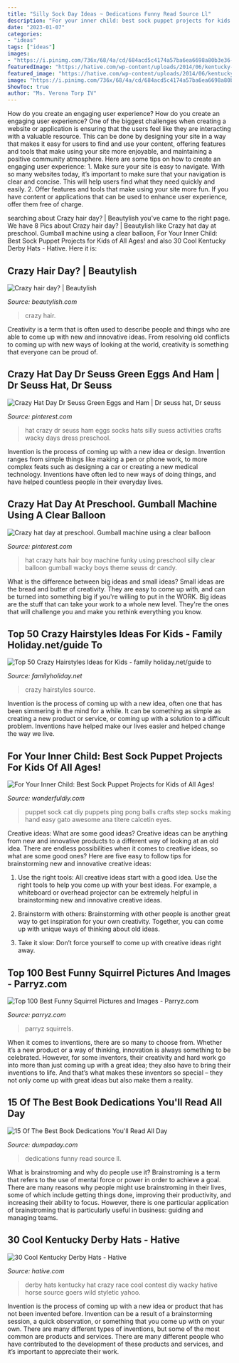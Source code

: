 ```yaml
---
title: "Silly Sock Day Ideas ~ Dedications Funny Read Source Ll"
description: "For your inner child: best sock puppet projects for kids of all ages!"
date: "2023-01-07"
categories:
- "ideas"
tags: ["ideas"]
images:
- "https://i.pinimg.com/736x/68/4a/cd/684acd5c4174a57ba6ea6698a80b3e36--crazy-hat-day-crazy-hats.jpg"
featuredImage: "https://hative.com/wp-content/uploads/2014/06/kentucky-derby-hats/22-kentucky-derby-hats.jpg"
featured_image: "https://hative.com/wp-content/uploads/2014/06/kentucky-derby-hats/22-kentucky-derby-hats.jpg"
image: "https://i.pinimg.com/736x/68/4a/cd/684acd5c4174a57ba6ea6698a80b3e36--crazy-hat-day-crazy-hats.jpg"
ShowToc: true
author: "Ms. Verona Torp IV"
---
```



How do you create an engaging user experience?
How do you create an engaging user experience? One of the biggest challenges when creating a website or application is ensuring that the users feel like they are interacting with a valuable resource. This can be done by designing your site in a way that makes it easy for users to find and use your content, offering features and tools that make using your site more enjoyable, and maintaining a positive community atmosphere. Here are some tips on how to create an engaging user experience: 1. Make sure your site is easy to navigate. With so many websites today, it’s important to make sure that your navigation is clear and concise. This will help users find what they need quickly and easily. 2. Offer features and tools that make using your site more fun. If you have content or applications that can be used to enhance user experience, offer them free of charge.

	

		
searching about Crazy hair day? | Beautylish you've came to the right page. We have 8 Pics about Crazy hair day? | Beautylish like Crazy hat day at preschool. Gumball machine using a clear balloon, For Your Inner Child: Best Sock Puppet Projects for Kids of All Ages! and also 30 Cool Kentucky Derby Hats - Hative. Here it is:
		
    
## Crazy Hair Day? | Beautylish

<img loading=lazy src="https://dy6g3i6a1660s.cloudfront.net/dOgCZRpPbDhQ29cUffEnUgKABHA/cl.jpg" onerror="this.onerror=null;this.src='https://tse4.mm.bing.net/th?id=OIP.Cjfhp6L87-G5PLObFNeWEQCoEs&amp;pid=15.1';" alt="Crazy hair day? | Beautylish">

_Source: beautylish.com_

>crazy hair. 

	

Creativity is a term that is often used to describe people and things who are able to come up with new and innovative ideas. From resolving old conflicts to coming up with new ways of looking at the world, creativity is something that everyone can be proud of.

    
## Crazy Hat Day Dr Seuss Green Eggs And Ham | Dr Seuss Hat, Dr Seuss

<img loading=lazy src="https://i.pinimg.com/736x/1c/70/8b/1c708b8678285e496643b5178f44c3f1.jpg" onerror="this.onerror=null;this.src='https://tse4.mm.bing.net/th?id=OIP.8FB1Y37_0d6PBU1LmS7vIwHaJ3&amp;pid=15.1';" alt="Crazy Hat Day Dr Seuss Green Eggs and Ham | Dr seuss hat, Dr seuss">

_Source: pinterest.com_

>hat crazy dr seuss ham eggs socks hats silly suess activities crafts wacky days dress preschool. 

	

Invention is the process of coming up with a new idea or design. Invention ranges from simple things like making a pen or phone work, to more complex feats such as designing a car or creating a new medical technology. Inventions have often led to new ways of doing things, and have helped countless people in their everyday lives.

    
## Crazy Hat Day At Preschool. Gumball Machine Using A Clear Balloon

<img loading=lazy src="https://i.pinimg.com/736x/68/4a/cd/684acd5c4174a57ba6ea6698a80b3e36--crazy-hat-day-crazy-hats.jpg" onerror="this.onerror=null;this.src='https://tse1.mm.bing.net/th?id=OIP.fnNHraP3keWsRY7Etj6HPgHaJ3&amp;pid=15.1';" alt="Crazy hat day at preschool. Gumball machine using a clear balloon">

_Source: pinterest.com_

>hat crazy hats hair boy machine funky using preschool silly clear balloon gumball wacky boys theme seuss dr candy. 

	

What is the difference between big ideas and small ideas?
Small ideas are the bread and butter of creativity. They are easy to come up with, and can be turned into something big if you're willing to put in the WORK. Big ideas are the stuff that can take your work to a whole new level. They're the ones that will challenge you and make you rethink everything you know.

    
## Top 50 Crazy Hairstyles Ideas For Kids - Family Holiday.net/guide To

<img loading=lazy src="http://www.familyholiday.net/wp-content/uploads/2012/10/Top_-Crazy_-Hairstyles-_Ideas-_for_-Kids__26.jpg" onerror="this.onerror=null;this.src='https://tse2.mm.bing.net/th?id=OIP.mNUH7AVAs_T7eyXEiUgyPwHaLH&amp;pid=15.1';" alt="Top 50 Crazy Hairstyles Ideas for Kids - family holiday.net/guide to">

_Source: familyholiday.net_

>crazy hairstyles source. 

	

Invention is the process of coming up with a new idea, often one that has been simmering in the mind for a while. It can be something as simple as creating a new product or service, or coming up with a solution to a difficult problem. Inventions have helped make our lives easier and helped change the way we live.

    
## For Your Inner Child: Best Sock Puppet Projects For Kids Of All Ages!

<img loading=lazy src="https://cdn.wonderfuldiy.com/wp-content/uploads/2018/06/Cat-sock-puppet-with-ping-pong-ball-eyes.jpg" onerror="this.onerror=null;this.src='https://tse4.mm.bing.net/th?id=OIP.IR98c5aP5VPObY6GlvgnfAHaEK&amp;pid=15.1';" alt="For Your Inner Child: Best Sock Puppet Projects for Kids of All Ages!">

_Source: wonderfuldiy.com_

>puppet sock cat diy puppets ping pong balls crafts step socks making hand easy gato awesome ana titere calcetin eyes. 

	

Creative ideas: What are some good ideas?
Creative ideas can be anything from new and innovative products to a different way of looking at an old idea. There are endless possibilities when it comes to creative ideas, so what are some good ones? Here are five easy to follow tips for brainstorming new and innovative creative ideas:
1) Use the right tools: All creative ideas start with a good idea. Use the right tools to help you come up with your best ideas. For example, a whiteboard or overhead projector can be extremely helpful in brainstorming new and innovative creative ideas.

2) Brainstorm with others: Brainstorming with other people is another great way to get inspiration for your own creativity. Together, you can come up with unique ways of thinking about old ideas.

3) Take it slow: Don’t force yourself to come up with creative ideas right away.

    
## Top 100 Best Funny Squirrel Pictures And Images - Parryz.com

<img loading=lazy src="http://parryz.com/wp-content/uploads/2018/01/Funny-Squirrel-Pictures-51.jpg" onerror="this.onerror=null;this.src='https://tse3.mm.bing.net/th?id=OIP.p-EHqWwnnXTFuYQttxSt6gHaHa&amp;pid=15.1';" alt="Top 100 Best Funny Squirrel Pictures and Images - Parryz.com">

_Source: parryz.com_

>parryz squirrels. 

	

When it comes to inventions, there are so many to choose from. Whether it’s a new product or a way of thinking, innovation is always something to be celebrated. However, for some inventors, their creativity and hard work go into more than just coming up with a great idea; they also have to bring their inventions to life. And that’s what makes these inventors so special – they not only come up with great ideas but also make them a reality.

    
## 15 Of The Best Book Dedications You&#039;ll Read All Day

<img loading=lazy src="http://www.dumpaday.com/wp-content/uploads/2016/02/funny-book-dedications-14.jpg" onerror="this.onerror=null;this.src='https://tse1.mm.bing.net/th?id=OIP.9aCSvdV1NSkA_wV6JyptLwHaJ5&amp;pid=15.1';" alt="15 Of The Best Book Dedications You&#039;ll Read All Day">

_Source: dumpaday.com_

>dedications funny read source ll. 

	

What is brainstroming and why do people use it?
Brainstroming is a term that refers to the use of mental force or power in order to achieve a goal. There are many reasons why people might use brainstroming in their lives, some of which include getting things done, improving their productivity, and increasing their ability to focus. However, there is one particular application of brainstroming that is particularly useful in business: guiding and managing teams.

    
## 30 Cool Kentucky Derby Hats - Hative

<img loading=lazy src="https://hative.com/wp-content/uploads/2014/06/kentucky-derby-hats/22-kentucky-derby-hats.jpg" onerror="this.onerror=null;this.src='https://tse1.mm.bing.net/th?id=OIP.0yTFGzC8DFH0TIHQRglGuwHaLH&amp;pid=15.1';" alt="30 Cool Kentucky Derby Hats - Hative">

_Source: hative.com_

>derby hats kentucky hat crazy race cool contest diy wacky hative horse source goers wild styletic yahoo. 

	

Invention is the process of coming up with a new idea or product that has not been invented before. Invention can be a result of a brainstorming session, a quick observation, or something that you come up with on your own. There are many different types of inventions, but some of the most common are products and services. There are many different people who have contributed to the development of these products and services, and it’s important to appreciate their work.

